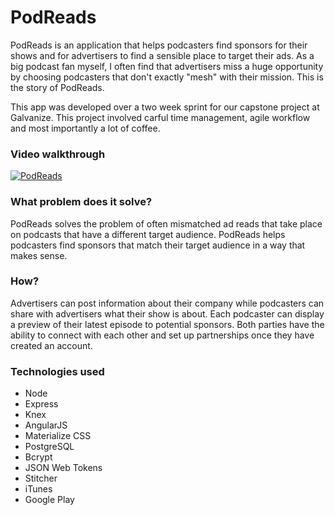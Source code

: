 # PodReads

PodReads is an application that helps podcasters find sponsors for their shows and for advertisers to find a sensible place to target their ads. As a big podcast fan myself, I often find that advertisers miss a huge opportunity by choosing podcasters that don't exactly "mesh" with their mission. This is the story of PodReads.

This app was developed over a two week sprint for our capstone project at Galvanize. This project involved carful time management, agile workflow and most importantly a lot of coffee.

### Video walkthrough ###
[![PodReads](http://img.youtube.com/vi/XAQvo-ecgSU/0.jpg)](https://youtu.be/XAQvo-ecgSU)


### What problem does it solve? ###
PodReads solves the problem of often mismatched ad reads that take place on podcasts that have a different target audience. PodReads helps podcasters find sponsors that match their target audience in a way that makes sense.

### How? ###
Advertisers can post information about their company while podcasters can share with advertisers what their show is about.  Each podcaster can display a preview of their latest episode to potential sponsors. Both parties have the ability to connect with each other and set up partnerships once they have created an account.

### Technologies used ###
* Node
* Express
* Knex
* AngularJS
* Materialize CSS
* PostgreSQL
* Bcrypt
* JSON Web Tokens
* Stitcher
* iTunes
* Google Play
